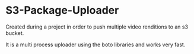 # S3-Package-Uploader

Created during a project in order to push multiple video renditions to an s3 bucket.

It is a multi process uploader using the boto libraries and works very fast.

